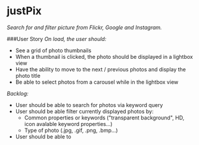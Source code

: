 # justPix
*Search for and filter picture from Flickr, Google and Instagram.*

###User Story
*On load, the user should:*
- See a grid of photo thumbnails
- When a thumbnail is clicked, the photo should be displayed in a lightbox view
- Have the ability to move to the next / previous photos and display the photo title 
- Be able to select photos from a carousel while in the lightbox view

*Backlog:*
- User should be able to search for photos via keyword query
- User should be able filter currently displayed photos by:
  - Common properties or keywords ("transparent background", HD, icon avalable keyword properties...)
  - Type of photo (.jpg, .gif, .png, .bmp...)
- User should be able to


